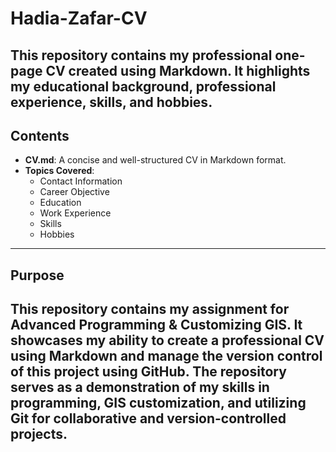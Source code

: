 # Hadia-Zafar-CV
This repository contains my professional one-page CV created using Markdown. It highlights my educational background, professional experience, skills, and hobbies.
---
## Contents
- **CV.md**: A concise and well-structured CV in Markdown format.
- **Topics Covered**:
  - Contact Information
  - Career Objective
  - Education 
  - Work Experience 
  - Skills 
  - Hobbies 
---
## Purpose
This repository contains my assignment for **Advanced Programming & Customizing GIS**. It showcases my ability to create a professional CV using Markdown and manage the version control of this project using GitHub. The repository serves as a demonstration of my skills in programming, GIS customization, and utilizing Git for collaborative and version-controlled projects.
---
